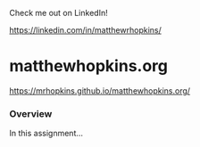 Check me out on LinkedIn!

https://linkedin.com/in/matthewrhopkins/

# matthewhopkins.org

https://mrhopkins.github.io/matthewhopkins.org/

### Overview

In this assignment...
